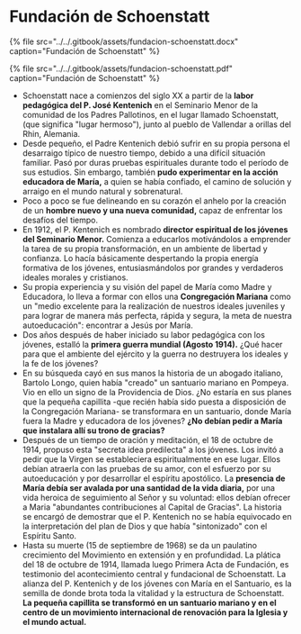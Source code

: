 # Fundación de Schoenstatt

{% file src="../../.gitbook/assets/fundacion-schoenstatt.docx" caption="Fundación de Schoenstatt" %}

{% file src="../../.gitbook/assets/fundacion-schoenstatt.pdf" caption="Fundación de Schoenstatt" %}

* Schoenstatt nace a comienzos del siglo XX a partir de la **labor pedagógica del P. José Kentenich** en el Seminario Menor de la comunidad de los Padres Pallotinos, en el lugar llamado Schoenstatt, \(que significa "lugar hermoso"\), junto al pueblo de Vallendar a orillas del Rhin, Alemania.
* Desde pequeño, el Padre Kentenich debió sufrir en su propia persona el desarraigo típico de nuestro tiempo, debido a una difícil situación familiar. Pasó por duras pruebas espirituales durante todo el período de sus estudios. Sin embargo, también **pudo experimentar en la acción educadora de María,** a quien se había confiado, el camino de solución y arraigo en el mundo natural y sobrenatural.
* Poco a poco se fue delineando en su corazón el anhelo por la creación de un **hombre nuevo y una nueva comunidad,** capaz de enfrentar los desafíos del tiempo.
* En 1912, el P. Kentenich es nombrado **director espiritual de los jóvenes del Seminario Menor.** Comienza a educarlos motivándolos a emprender la tarea de su propia transformación, en un ambiente de libertad y confianza. Lo hacía básicamente despertando la propia energía formativa de los jóvenes, entusiasmándolos por grandes y verdaderos ideales morales y cristianos.
* Su propia experiencia y su visión del papel de María como Madre y Educadora, lo lleva a formar con ellos una **Congregación Mariana** como un "medio excelente para la realización de nuestros ideales juveniles y para lograr de manera más perfecta, rápida y segura, la meta de nuestra autoeducación": encontrar a Jesús por María.
* Dos años después de haber iniciado su labor pedagógica con los jóvenes, estalló la **primera guerra mundial \(Agosto 1914\).** ¿Qué hacer para que el ambiente del ejército y la guerra no destruyera los ideales y la fe de los jóvenes?
* En su búsqueda cayó en sus manos la historia de un abogado italiano, Bartolo Longo, quien había "creado" un santuario mariano en Pompeya. Vio en ello un signo de la Providencia de Dios. ¿No estaría en sus planes que la pequeña capillita -que recién había sido puesta a disposición de la Congregación Mariana- se transformara en un santuario, donde María fuera la Madre y educadora de los jóvenes? **¿No debían pedir a María que instalara allí su trono de gracias?**
* Después de un tiempo de oración y meditación, el 18 de octubre de 1914, propuso esta "secreta idea predilecta" a los jóvenes. Los invitó a pedir que la Virgen se estableciera espiritualmente en ese lugar. Ellos debían atraerla con las pruebas de su amor, con el esfuerzo por su autoeducación y por desarrollar el espíritu apostólico. La **presencia de María debía ser avalada por una santidad de la vida diaria,** por una vida heroica de seguimiento al Señor y su voluntad: ellos debían ofrecer a Maria "abundantes contribuciones al Capital de Gracias". La historia se encargó de demostrar que el P. Kentenich no se había equivocado en la interpretación del plan de Dios y que había "sintonizado" con el Espíritu Santo.
* Hasta su muerte \(15 de septiembre de 1968\) se da un paulatino crecimiento del Movimiento en extensión y en profundidad. La plática del 18 de octubre de 1914, llamada luego Primera Acta de Fundación, es testimonio del acontecimiento central y fundacional de Schoenstatt. La alianza del P. Kentenich y de los jóvenes con María en el Santuario, es la semilla de donde brota toda la vitalidad y la estructura de Schoenstatt. **La pequeña capillita se transformó en un santuario mariano y en el centro de un movimiento internacional de renovación para la Iglesia y el mundo actual.**

